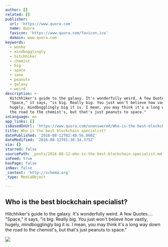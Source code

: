 ```yaml
---
author: []
related: []
publisher:
  url: 'https://www.quora.com'
  name: Quora
  favicon: 'https://www.quora.com/favicon.ico'
  domain: www.quora.com
keywords:
  - wonko
  - mindbogglingly
  - hitchhiker
  - chemist
  - big
  - space
  - sane
  - peanuts
  - galaxy
  - weird
description: >-
  Hitchhiker's guide to the galaxy. It's wonderfully weird. A few Quotes....
  "Space," it says, "is big. Really big. You just won't believe how vastly,
  hugely, mindbogglingly big it is. I mean, you may think it's a long way down
  the road to the chemist's, but that's just peanuts to space."
inLanguage: en
app_links: []
isBasedOnUrl: 'https://www.quora.com/unanswered/Who-is-the-best-blockchain-specialist'
title: Who is the best blockchain specialist?
datePublished: '2016-08-12T02:48:56.860Z'
dateModified: '2016-08-12T01:36:34.375Z'
via: {}
starred: false
sourcePath: _posts/2016-08-12-who-is-the-best-blockchain-specialist.md
inFeed: true
hasPage: false
inNav: false
_context: 'http://schema.org'
_type: MediaObject

---
```

<article style=""><h1>Who is the best blockchain specialist?</h1><p>Hitchhiker's guide to the galaxy. It's wonderfully weird. A few Quotes.... "Space," it says, "is big. Really big. You just won't believe how vastly, hugely, mindbogglingly big it is. I mean, you may think it's a long way down the road to the chemist's, but that's just peanuts to space."</p><img src="https://qsf.ec.quoracdn.net/-images.new_grid.fb_share_default.png2801ad8885530345.png" /></article>